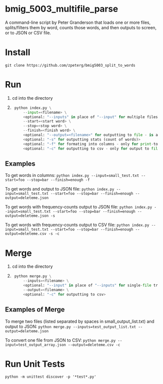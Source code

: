 # bmig_5003_multifile_parse
A command-line script by Peter Granderson that loads one or more files, splits/filters them by word, counts those words, and then outputs to screen, or to JSON or CSV file.

# Install
```git clone https://github.com/zpeterg/bmig5003_split_to_words```

# Run
1. cd into the directory
2. ```python
    python index.py \
        --input=<filename> \
        <optional: "--inputs" in place of "--input" for multiple files>
        --start=<start word> \
        --stop=<stop word> \
        --finish=<finish word> \
        <optional: "--output=<filename>" for outputting to file - is automatically appended with correct fileending> \
        <optional: "-s" for outputting stats (count of words)>
        <optional: "-f" for formating into columns - only for print-to-screen>
        <optional: "-c" for outputting to csv - only for output to file>
     ```

## Examples
To get words in columns:
```python index.py --input=small_test.txt --start=foo --stop=bar --finish=enough -f```

To get words and output to JSON file:
```python index.py --input=small_test.txt --start=foo --stop=bar --finish=enough --output=deleteme.json```

To get words with frequency-counts output to JSON file:
```python index.py --input=small_test.txt --start=foo --stop=bar --finish=enough --output=deleteme.json -s```

To get words with frequency-counts output to CSV file:
```python index.py --input=small_test.txt --start=foo --stop=bar --finish=enough --output=deleteme.csv -s -c```

# Merge
1. cd into the directory
2. ```python
    python merge.py \
        --inputs=<filename> \
        <optional: "--input" in place of "--inputs" for single-file transformation>
        --output=<filename> \
        <optional: "-c" for outputting to csv>
     ```

## Examples of Merge
To merge two files (listed separated by spaces in small_output_list.txt) and output to JSON:
```python merge.py --inputs=test_output_list.txt --output=deleteme.json```

To convert one file from JSON to CSV:
```python merge.py --input=test_output_array.json --output=deleteme.csv -c```

# Run Unit Tests
```python -m unittest discover -p '*test*.py'```